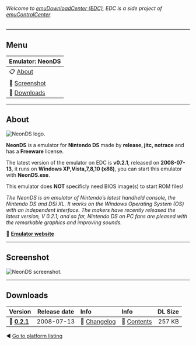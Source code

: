 ###### Welcome to [emuDownloadCenter (EDC)](https://github.com/PhoenixInteractiveNL/emuDownloadCenter/wiki/), EDC is a side project of [emuControlCenter](https://github.com/PhoenixInteractiveNL/emuControlCenter/wiki/)
***
## Menu
| **Emulator: NeonDS** |
|:---------|
| :clipboard: [About](#about) |
| :sunrise: [Screenshot](#screenshot) |
| :floppy_disk: [Downloads](#downloads) |
***
## About
![](https://github.com/PhoenixInteractiveNL/emuDownloadCenter/wiki/images_emulator/neonds_logo_200.jpg "NeonDS logo.")

**NeonDS** is a emulator for **Nintendo DS** made by **release, jitc, notrace** and has a **Freeware** license.

The latest version of the emulator on EDC is **v0.2.1**, released on **2008-07-13**, it runs on **Windows XP,Vista,7,8,10 (x86)**, you can start this emulator with **NeonDS.exe**.

This emulator does **NOT** specificly need BIOS image(s) to start ROM files!

_The NeonDS is an emulator of Nintendo’s latest handheld console, the Nintendo DS and DSi XL. It works on the Windows Operating System (OS) with an independent interface. The makers have recently released the latest version, V 0.2.1; and so far, Nintendo DS on PC fans are pleased with the remarkable graphics and improving sounds._

:link: [**Emulator website**](http://www.neonds.com/)
***
## Screenshot
![](https://raw.githubusercontent.com/PhoenixInteractiveNL/emuDownloadCenter/master/hooks/neonds/screen.jpg "NeonDS screenshot.")
***
## Downloads
| Version  | Release date  | Info       | Info       | DL Size    |
|:---------|:-------------:|:-----------|:-----------|-----------:|
| :floppy_disk: [**0.2.1**](https://github.com/PhoenixInteractiveNL/edc-repo0004/raw/master/neonds/0.2.1.7z) | 2008-07-13 | :page_facing_up: [Changelog](https://github.com/PhoenixInteractiveNL/edc-repo0004/blob/master/neonds/0.2.1_changelog.txt) | :mag_right: [Contents](https://github.com/PhoenixInteractiveNL/edc-repo0004/blob/master/neonds/0.2.1_contents.txt) | 257 KB |

:arrow_backward: [Go to platform listing](https://github.com/PhoenixInteractiveNL/emuDownloadCenter/wiki/EDC-Platform-List)

